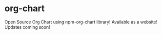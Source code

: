 # org-chart
Open Source Org Chart using npm-org-chart library! Available as a website! Updates coming soon!
